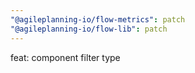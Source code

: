 ```yaml
---
"@agileplanning-io/flow-metrics": patch
"@agileplanning-io/flow-lib": patch
---
```


feat: component filter type
